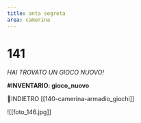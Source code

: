 ```yaml
---
title: anta segreta
area: camerina
---
```

# 141
_HAI TROVATO UN GIOCO NUOVO!_

**#INVENTARIO: gioco_nuovo**

👣INDIETRO [[140-camerina-armadio_giochi]]

![[foto_146.jpg]]